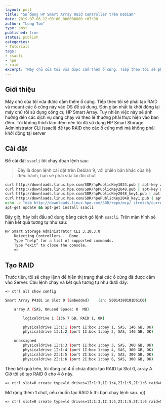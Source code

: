 ```yaml
---
layout: post
title: "Sử dụng HP Smart Array Raid Controller trên Debian"
date: 2019-07-06 12:00:00.000000000 +07:00
author: "Long Tom"
type: post
published: true
status: publish
categories: 
- Tutorials
tags:
- ssacli
- hpe
- raid
excerpt: "Máy chủ của tôi vừa được cắm thêm ổ cứng. Tiếp theo tôi sẽ phải tạo RAID và mount các ổ cứng này vào OS để sử dụng. Đơn giản nhất là khởi động lại máy chủ rồi sử dụng công cụ HP Smart Array. Tuy nhiên việc này sẽ ảnh hưởng đến các dịch vụ đang chạy và theo lẽ thường phải thực hiện vào ban đêm. Tôi không thích làm đêm nên tôi đã sử dụng HP Smart Storage Administrator CLI để tạo RAID cho các ổ cứng mới mà không phải khởi động tại server"
---
```


## Giới thiệu

Máy chủ của tôi vừa được cắm thêm ổ cứng. Tiếp theo tôi sẽ phải tạo RAID và mount các ổ cứng này vào OS để sử dụng. Đơn giản nhất là khởi động lại máy chủ rồi sử dụng công cụ HP Smart Array. Tuy nhiên việc này sẽ ảnh hưởng đến các dịch vụ đang chạy và theo lẽ thường phải thực hiện vào ban đêm. Tôi không thích làm đêm nên tôi đã sử dụng HP Smart Storage Administrator CLI (ssacli) để tạo RAID cho các ổ cứng mới mà không phải khởi động tại server

## Cài đặt

Để cài đặt ```ssacli``` tôi chạy đoạn lệnh sau:
> Đây là đoạn lệnh cài đặt trên Debian 9, với phiên bản khác của hệ điều hành, bạn sẽ phải sửa lại đôi chút

```bash
curl http://downloads.linux.hpe.com/SDR/hpPublicKey1024.pub | apt-key add -
curl http://downloads.linux.hpe.com/SDR/hpPublicKey2048.pub | apt-key add -
curl http://downloads.linux.hpe.com/SDR/hpPublicKey2048_key1.pub | apt-key add -
curl http://downloads.linux.hpe.com/SDR/hpePublicKey2048_key1.pub | apt-key add -
echo -e "deb http://downloads.linux.hpe.com/SDR/repo/mcp/ stretch/current non-free" > /etc/apt/sources.list.d/hpe.list
apt-get update && apt-get install ssacli
```

Bây giờ, hãy bắt đầu sử dụng bằng cách gõ lệnh ```ssacli```. Trên màn hình sẽ hiện kết quả tương tự như sau:

```bash
HP Smart Storage Administrator CLI 3.10.3.0
    Detecting Controllers... Done.
    Type “help” for a list of supported commands.
    Type “exit” to close the console.
    =>
```

## Tạo RAID

Trước tiên, tôi sẽ chạy lệnh để hiển thị trạng thái các ổ cứng đã được cắm vào Server. Câu lệnh chạy và kết quả tương tự như dưới đây:

```bash
=> ctrl all show config

Smart Array P410i in Slot 0 (Embedded)    (sn: 50014380101D61C0)

    array A (SAS, Unused Space: 0  MB)

        logicaldrive 1 (136.7 GB, RAID 1, OK)

        physicaldrive 1I:1:1 (port 1I:box 1:bay 1, SAS, 146 GB, OK)
        physicaldrive 1I:1:2 (port 1I:box 1:bay 2, SAS, 146 GB, OK)

    unassigned
        physicaldrive 1I:1:3 (port 1I:box 1:bay 3, SAS, 300 GB, OK)
        physicaldrive 1I:1:4 (port 1I:box 1:bay 4, SAS, 300 GB, OK)
        physicaldrive 2I:1:5 (port 2I:box 1:bay 5, SAS, 300 GB, OK)
        physicaldrive 2I:1:6 (port 2I:box 1:bay 6, SAS, 300 GB, OK)
```

Theo kết quả trên, tôi đang có 4 ổ chưa được tạo RAID tại Slot 0, array A. Giờ tôi sẽ tạo RAID 0 cho 4 ổ này.

```bash
=> ctrl slot=0 create type=ld drives=1I:1:3,1I:1:4,2I:1:5,2I:1:6 raid=0
```

Mở rộng thêm 1 chút, nếu muốn tạo RAID 5 thì bạn chạy lệnh sau. =))

```bash
=> ctrl slot=0 create type=ld drives=1I:1:3,1I:1:4,2I:1:5,2I:1:6 raid=5
```
